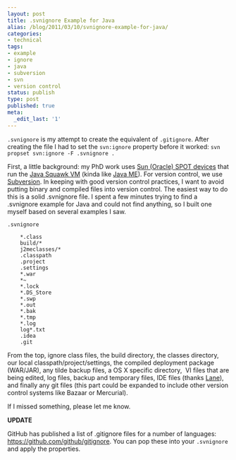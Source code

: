 ```yaml
---
layout: post
title: .svnignore Example for Java
alias: /blog/2011/03/10/svnignore-example-for-java/
categories:
- technical
tags:
- example
- ignore
- java
- subversion
- svn
- version control
status: publish
type: post
published: true
meta:
  _edit_last: '1'
---
```

`.svnignore` is my attempt to create the equivalent of `.gitignore`. After creating the file I had to set the `svn:ignore` property before it worked:
`svn propset svn:ignore -F .svnignore .`

First, a little background: my PhD work uses <a title="Sun SPOT World" href="https://www.sunspotworld.com/">Sun (Oracle) SPOT devices</a> that run the <a title="Squawk VM" href="https://www.research.sun.com/projects/squawk/index.html">Java Squawk VM</a> (kinda like <a title="Wikipedia: Java Micro Edition" href="https://en.wikipedia.org/wiki/Java_Platform,_Micro_Edition">Java ME</a>). For version control, we use <a title="Subversion" href="https://subversion.tigris.org/">Subversion</a>. In keeping with good version control practices, I want to avoid putting binary and compiled files into version control. The easiest way to do this is a solid .svnignore file. I spent a few minutes trying to find a .svnignore example for Java and could not find anything, so I built one myself based on several examples I saw.

`.svnignore`
```
    *.class
    build/*
    j2meclasses/*
    .classpath
    .project
    .settings
    *.war
    *~
    *.lock
    *.DS_Store
    *.swp
    *.out
    *.bak
    *.tmp
    *.log
    log*.txt
    .idea
    .git
```
From the top, ignore class files, the build directory, the classes directory, our local classpath/project/settings, the compiled deployment package (WAR/JAR), any tilde backup files, a OS X specific directory,  VI files that are being edited, log files, backup and temporary files, IDE files (thanks <a title="Lane Holloway is awesome" href="https://www.laneholloway.com/">Lane</a>), and finally any git files (this part could be expanded to include other version control systems like Bazaar or Mercurial).

If I missed something, please let me know.

**UPDATE**

GitHub has published a list of .gitignore files for a number of languages: <a title="GitHub's gitignore files" href="https://github.com/github/gitignore">https://github.com/github/gitignore</a>. You can pop these into your `.svnignore` and apply the properties.
